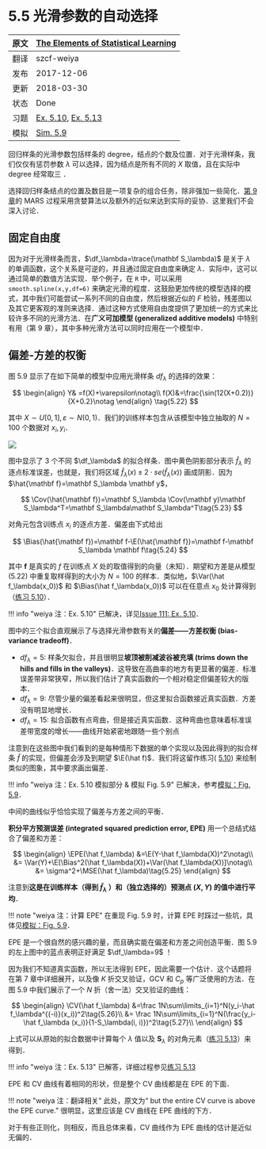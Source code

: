 # 5.5 光滑参数的自动选择

| 原文   | [The Elements of Statistical Learning](https://esl.hohoweiya.xyz/book/The%20Elements%20of%20Statistical%20Learning.pdf#page=175) |
| ---- | ---------------------------------------- |
| 翻译   | szcf-weiya                               |
| 发布 | 2017-12-06 |
| 更新| 2018-03-30|
| 状态 |Done|
|习题| [Ex. 5.10](https://github.com/szcf-weiya/ESL-CN/issues/111), [Ex. 5.13](https://github.com/szcf-weiya/ESL-CN/issues/112) |
| 模拟 | [Sim. 5.9](../notes/spline/sim-5-9/index.html)|

回归样条的光滑参数包括样条的 degree，结点的个数及位置．对于光滑样条，我们仅仅有惩罚参数 $\lambda$ 可以选择，因为结点是所有不同的 $X$ 取值，且在实际中 degree 经常取三 ．

选择回归样条结点的位置及数目是一项复杂的组合任务，除非强加一些简化．[第 9 章](../09-Additive-Models-Trees-and-Related-Methods/9.0-Introduction/index.html)的 MARS 过程采用贪婪算法以及额外的近似来达到实际的妥协．这里我们不会深入讨论．

## 固定自由度

因为对于光滑样条而言，$\df_\lambda=\trace(\mathbf S_\lambda)$ 是关于 $\lambda$ 的单调函数，这个关系是可逆的，并且通过固定自由度来确定 $\lambda$．实际中，这可以通过简单的数值方法实现．举个例子，在 `R` 中，可以采用 `smooth.spline(x,y,df=6)` 来确定光滑的程度．这鼓励更加传统的模型选择的模式，其中我们可能尝试一系列不同的自由度，然后根据近似的 $F$ 检验，残差图以及其它更客观的准则来选择．通过这种方式使用自由度提供了更加统一的方式来比较许多不同的光滑方法．在**广义可加模型 (generalized additive models)** 中特别有用（第 9 章），其中多种光滑方法可以同时应用在一个模型中．

## 偏差-方差的权衡

图 5.9 显示了在如下简单的模型中应用光滑样条 $df_\lambda$ 的选择的效果：

$$
\begin{align}
Y& =f(X)+\varepsilon\notag\\
f(X)&=\frac{\sin(12(X+0.2))}{X+0.2}\notag
\end{align}
\tag{5.22}
$$

其中 $X\sim U[0,1], \varepsilon\sim N(0, 1)$．我们的训练样本包含从该模型中独立抽取的 $N=100$ 个数据对 $x_i,y_i$．

![](../img/05/fig5.9.png)

图中显示了 3 个不同 $\df_\lambda$ 的拟合样条．图中黄色阴影部分表示 $\hat f_\lambda$ 的逐点标准误差，也就是，我们将区域 $\hat f_\lambda(x)\pm 2\cdot se(\hat f_\lambda(x))$ 画成阴影．因为 $\hat{\mathbf f}=\mathbf S_\lambda \mathbf y$，

$$
\Cov(\hat{\mathbf f})=\mathbf S_\lambda \Cov(\mathbf y)\mathbf S_\lambda^T=\mathbf S_\lambda\mathbf S_\lambda^T\tag{5.23}
$$

对角元包含训练点 $x_i$ 的逐点方差．偏差由下式给出

$$
\Bias(\hat{\mathbf f})=\mathbf f-\E(\hat{\mathbf f})=\mathbf f-\mathbf S_\lambda \mathbf f\tag{5.24}
$$

其中 $\mathbf f$ 是真实的 $f$ 在训练点 $X$ 处的取值得到的向量（未知）．期望和方差是从模型 (5.22) 中重复取样得到的大小为 $N=100$ 的样本．类似地，$\Var(\hat f_\lambda(x_0))$ 和 $\Bias(\hat f_\lambda(x_0))$ 可以在任意点 $x_0$ 处计算得到（[练习 5.10](https://github.com/szcf-weiya/ESL-CN/issues/111)）．

!!! info "weiya 注：Ex. 5.10"
    已解决，详见[Issue 111: Ex. 5.10](https://github.com/szcf-weiya/ESL-CN/issues/111)．

图中的三个拟合直观展示了与选择光滑参数有关的**偏差——方差权衡 (bias-variance tradeoff)**．

- $df_\lambda=5$: 样条欠拟合，并且很明显**坡顶被削减波谷被充填 (trims down the hills and fills in the valleys)**．这导致在高曲率的地方有更显著的偏差．标准误差带非常狭窄，所以我们估计了真实函数的一个相对稳定但偏差较大的版本．
- $df_\lambda=9$: 尽管少量的偏差看起来很明显，但这里拟合函数接近真实函数．方差没有明显地增长．
- $df_\lambda=15$: 拟合函数有点弯曲，但是接近真实函数．这种弯曲也意味着标准误差带宽度的增长——曲线开始紧密地跟随一些个别点

注意到在这些图中我们看到的是每种情形下数据的单个实现以及因此得到的拟合样条 $\hat f$ 的实现，但偏差会涉及到期望 $\E(\hat f)$．我们将这留作练习( [5.10](https://github.com/szcf-weiya/ESL-CN/issues/111)) 来绘制类似的图象，其中要求画出偏差．

!!! info "weiya 注：Ex. 5.10 模拟部分 & 模拟 Fig. 5.9"
    已解决，参考[模拟：Fig. 5.9](../notes/spline/sim-5-9/index.html)．


中间的曲线似乎恰恰实现了偏差与方差之间的平衡．

**积分平方预测误差 (integrated squared prediction error, EPE)** 用一个总结式结合了偏差和方差：

$$
\begin{align}
\EPE(\hat f_\lambda) &=\E(Y-\hat f_\lambda(X))^2\notag\\
&= \Var(Y)+\E[\Bias^2(\hat f_\lambda(X))+\Var(\hat f_\lambda(X))]\notag\\
&= \sigma^2+\MSE(\hat f_\lambda)\tag{5.25}
\end{align}
$$

注意到**这是在训练样本（得到 $\hat f_\lambda$ ）和（独立选择的）预测点 $(X,Y)$ 的值中进行平均**．

!!! note "weiya 注：计算 EPE"
    在重现 Fig. 5.9 时，计算 EPE 时踩过一些坑，具体见[模拟：Fig. 5.9](../notes/spline/sim-5-9/index.html)．

EPE 是一个很自然的感兴趣的量，而且确实能在偏差和方差之间创造平衡．图 5.9 的左上图中的蓝点表明正好满足 $\df_\lambda=9$ ！

因为我们不知道真实函数，所以无法得到 EPE，因此需要一个估计．这个话题将在第 7 章中详细展开，以及像 $K$ 折交叉验证，GCV 和 $C_p$ 等广泛使用的方法．在图 5.9 中我们展示了一个 $N$ 折（舍一法）交叉验证的曲线：

$$
\begin{align}
\CV(\hat f_\lambda) &=\frac 1N\sum\limits_{i=1}^N(y_i-\hat f_\lambda^{(-i)}(x_i))^2\tag{5.26}\\
&= \frac 1N\sum\limits_{i=1}^N(\frac{y_i-\hat f_\lambda (x_i)}{1-S_\lambda(i, i)})^2\tag{5.27}\\
\end{align}
$$

上式可以从原始的拟合数据中计算每个 $\lambda$ 值以及 $\mathbf S_\lambda$ 的对角元素（[练习 5.13](https://github.com/szcf-weiya/ESL-CN/issues/112)）来得到．

!!! info "weiya 注：Ex. 5.13"
    已解答，详细过程参见[练习 5.13](https://github.com/szcf-weiya/ESL-CN/issues/112)

EPE 和 CV 曲线有着相同的形状，但是整个 CV 曲线都是在 EPE 的下面．

!!! note "weiya 注：翻译相关"
    此处，原文为“ but the entire CV curve is above the EPE curve.” 很明显，这里应该是 CV 曲线在 EPE 曲线的下方．

对于有些正则化，则相反，而且总体来看，CV 曲线作为 EPE 曲线的估计是近似无偏的．
